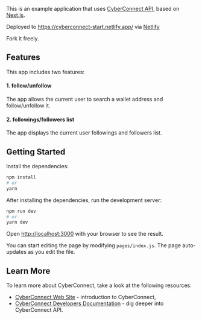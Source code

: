 This is an example application that uses [CyberConnect API](https://docs.cyberconnect.me/), based on [Next.js](https://nextjs.org/).

Deployed to https://cyberconnect-start.netlify.app/ via [Netlify](https://www.netlify.com/)

Fork it freely.

## Features

This app includes two features:

#### 1. follow/unfollow

The app allows the current user to search a wallet address and follow/unfollow it.

#### 2. followings/followers list

The app displays the current user followings and followers list.

## Getting Started

Install the dependencies:

```bash
npm install
# or
yarn
```

After installing the dependencies, run the development server:

```bash
npm run dev
# or
yarn dev
```

Open [http://localhost:3000](http://localhost:3000) with your browser to see the result.

You can start editing the page by modifying `pages/index.js`. The page auto-updates as you edit the file.

## Learn More

To learn more about CyberConnect, take a look at the following resources:

- [CyberConnect Web Site](https://cyberconnect.me/) - introduction to CyberConnect,
- [CyberConnect Developers Documentation](https://docs.cyberconnect.me/) - dig deeper into CyberConnect API.
